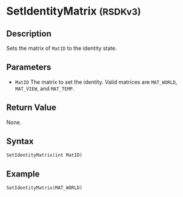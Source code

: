 # SetIdentityMatrix <small>(RSDKv3)</small>

## Description
Sets the matrix of `MatID` to the identity state.

## Parameters
- `MatID`
The matrix to set the identity. Valid matrices are `MAT_WORLD`, `MAT_VIEW`, and `MAT_TEMP`.

## Return Value
None.

## Syntax
```
SetIdentityMatrix(int MatID)
```

## Example
```
SetIdentityMatrix(MAT_WORLD)
```